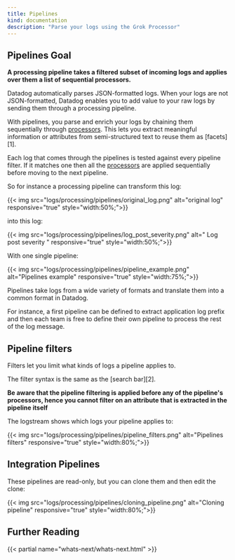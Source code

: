 ```yaml
---
title: Pipelines
kind: documentation
description: "Parse your logs using the Grok Processor"
---
```


## Pipelines Goal

**A processing pipeline takes a filtered subset of incoming logs and applies over them a list of sequential processors.**

Datadog automatically parses JSON-formatted logs. When your logs are not JSON-formatted, Datadog enables you to add value to your raw logs by sending them through a processing pipeline.

With pipelines, you parse and enrich your logs by chaining them sequentially through [processors](#processors). This lets you extract meaningful information or attributes from semi-structured text to reuse them as [facets][1].

Each log that comes through the pipelines is tested against every pipeline filter. If it matches one then all the [processors](#processors) are applied sequentially before moving to the next pipeline.

So for instance a processing pipeline can transform this log:

{{< img src="logs/processing/pipelines/original_log.png" alt="original log" responsive="true" style="width:50%;">}}

into this log:

{{< img src="logs/processing/pipelines/log_post_severity.png" alt=" Log post severity " responsive="true" style="width:50%;">}}

With one single pipeline:

{{< img src="logs/processing/pipelines/pipeline_example.png" alt="Pipelines example" responsive="true" style="width:75%;">}}

Pipelines take logs from a wide variety of formats and translate them into a common format in Datadog.

For instance, a first pipeline can be defined to extract application log prefix and then each team is free to define their own pipeline to process the rest of the log message.

## Pipeline filters

Filters let you limit what kinds of logs a pipeline applies to.

The filter syntax is the same as the [search bar][2].

**Be aware that the pipeline filtering is applied before any of the pipeline's processors, hence you cannot filter on an attribute that is extracted in the pipeline itself** 

The logstream shows which logs your pipeline applies to:

{{< img src="logs/processing/pipelines/pipeline_filters.png" alt="Pipelines filters" responsive="true" style="width:80%;">}}

## Integration Pipelines

These pipelines are read-only, but you can clone them and then edit the clone:

{{< img src="logs/processing/pipelines/cloning_pipeline.png" alt="Cloning pipeline" responsive="true" style="width:80%;">}}

## Further Reading

{{< partial name="whats-next/whats-next.html" >}}